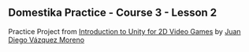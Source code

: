 ## Domestika Practice - Course 3 - Lesson 2

Practice Project from [Introduction to Unity for 2D Video Games](https://www.domestika.org/en/courses/716-introduction-to-unity-for-2d-video-games/course) by [Juan Diego Vázquez Moreno](https://www.domestika.org/en/juavazmor)
